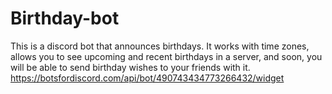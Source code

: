 # Birthday-bot
This is a discord bot that announces birthdays.
It works with time zones, allows you to see upcoming and recent birthdays in a server,
and soon, you will be able to send birthday wishes to your friends with it.
https://botsfordiscord.com/api/bot/490743434773266432/widget

